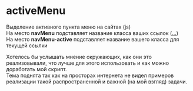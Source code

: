 # activeMenu
Выделение активного пункта меню на сайтах (js)<br>
На место <b>navMenu</b> подставляет название класса ваших ссылок (<a class="navMenu" href="">...</a>)<br>
На место <b>navMenu-active</b> подставляет название вашего класса для текущей ссылки<br>

Хотелось бы услышать мнение окружающих, как они это реализовывали, что лучше для этого использовать и как можно доработать мой скрипт.<br>
Тема поднята так как на просторах интернета не видел примеров реализации такой распространенной и важной (на мой взгляд) задачи.
